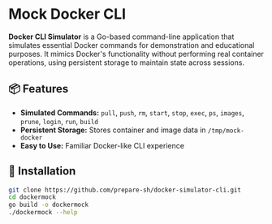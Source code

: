 # Mock Docker CLI

**Docker CLI Simulator** is a Go-based command-line application that simulates essential Docker commands for demonstration and educational purposes. It mimics Docker's functionality without performing real container operations, using persistent storage to maintain state across sessions.

## 📦 Features

- **Simulated Commands:** `pull`, `push`, `rm`, `start`, `stop`, `exec`, `ps`, `images`, `prune`, `login`, `run`, `build`
- **Persistent Storage:** Stores container and image data in `/tmp/mock-docker`
- **Easy to Use:** Familiar Docker-like CLI experience

## 🚀 Installation

```bash
git clone https://github.com/prepare-sh/docker-simulator-cli.git
cd dockermock
go build -o dockermock
./dockermock --help